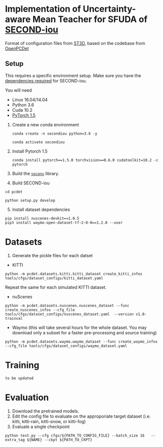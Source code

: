 # Implementation of Uncertainty-aware Mean Teacher for SFUDA of [SECOND-iou](https://github.com/open-mmlab/OpenPCDet/blob/master/tools/cfgs/kitti_models/second_iou.yaml) 

Format of configuration files from [ST3D](https://github.com/CVMI-Lab/ST3D/tree/master/tools/cfgs), based on the codebase from [OpenPCDet](https://github.com/open-mmlab/OpenPCDet/blob/master/docs/GETTING_STARTED.md)

## Setup

This requires a specific environment setup. Make sure you have the [dependencies required](https://github.com/open-mmlab/OpenPCDet/blob/master/docs/INSTALL.md) for SECOND-iou.

You will need 

 - Linux 16.04/14.04
 - Python 3.6
 - Cuda 10.2
 - [PyTorch 1.5](https://pytorch.org/get-started/previous-versions/#linux-and-windows-10)



1. Create a new conda environment 

   ```
   conda create -n secondiou python=3.6 -y
   
   conda activate secondiou
   ```


2. Install Pytorch 1.5

   ```
   conda install pytorch==1.5.0 torchvision==0.6.0 cudatoolkit=10.2 -c pytorch
   ```
   
   
3. Build the [`spconv`](https://github.com/traveller59/spconv/tree/8da6f967fb9a054d8870c3515b1b44eca2103634) library.

   

  
4. Build SECOND-iou

  ```
  cd pcdet
 ```

  ```
  python setup.py develop
  ```


5. Install dataset dependencies

```
pip install nuscenes-devkit==1.0.5
pip3 install waymo-open-dataset-tf-2-0-0==1.2.0 --user
```

# Datasets

1. Generate the pickle files for each datset

 - KITTI 

```
python -m pcdet.datasets.kitti.kitti_dataset create_kitti_infos tools/cfgs/dataset_configs/kitti_dataset.yaml
```
Repeat the same for each simulated KITTI dataset.

- nuScenes

```
python -m pcdet.datasets.nuscenes.nuscenes_dataset --func create_nuscenes_infos --cfg_file tools/cfgs/dataset_configs/nuscenes_dataset.yaml  --version v1.0-trainval
```

- Waymo (this will take several hours for the whole dataset. You may download only a subset for a faster pre-processing and source training)

```
python -m pcdet.datasets.waymo.waymo_dataset --func create_waymo_infos  --cfg_file tools/cfgs/dataset_configs/waymo_dataset.yaml
```


# Training

  `to be updated`
  
 # Evaluation
 
 1. Download the pretrained models.
2. Edit the config file to evaluate on the approporiate target dataset (i.e. kitti, kitti-rain, kitti-snow, or kitti-fog)
3.  Evaluate a single checkpoint

```
python test.py --cfg cfgs/${PATH_TO_CONFIG_FILE} --batch_size 16   --extra_tag ${NAME} --ckpt ${PATH_TO_CKPT}
```
  
